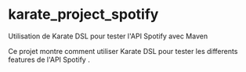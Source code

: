 # karate_project_spotify

Utilisation de Karate DSL pour tester l'API Spotify avec Maven

Ce projet montre comment utiliser Karate DSL pour tester les differents features de l'API Spotify .
